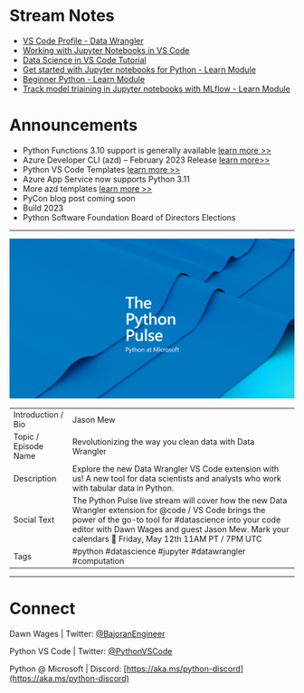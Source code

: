 # Stream Notes
- [VS Code Profile - Data Wrangler](https://aka.ms/006-data-wrangler-profile)
- [Working with Jupyter Notebooks in VS Code](https://code.visualstudio.com/docs/datascience/jupyter-notebooks)
- [Data Science in VS Code Tutorial](https://code.visualstudio.com/docs/datascience/data-science-tutorial)
- [Get started with Jupyter notebooks for Python - Learn Module](https://learn.microsoft.com/en-us/training/modules/python-create-run-jupyter-notebook/)
- [Beginner Python - Learn Module](https://learn.microsoft.com/en-us/training/paths/beginner-python/)
- [Track model triaining in Jupyter notebooks with MLflow - Learn Module](https://learn.microsoft.com/en-us/training/modules/track-model-training-jupyter-notebooks-mlflow/)

# Announcements
- Python Functions 3.10 support is generally available [learn more >>](https://azure.microsoft.com/en-au/products/functions/) 
- Azure Developer CLI (azd) – February 2023 Release [learn more>>](https://devblogs.microsoft.com/azure-sdk/azure-developer-cli-azd-february-2023-release/)
- Python VS Code Templates [learn more >>](https://code.visualstudio.com/api/advanced-topics/python-extension-template)
- Azure App Service now supports Python 3.11
- More azd templates [learn more >>](https://azure.github.io/awesome-azd/?tags=python)
- PyCon blog post coming soon
- Build 2023
- Python Software Foundation Board of Directors Elections 

---

![Python Pulse Banner](python_pulse_banner.png)

| | |
|----|----|
| Introduction / Bio | Jason Mew  |
| Topic / Episode Name | Revolutionizing the way you clean data with Data Wrangler |
| Description | Explore the new Data Wrangler VS Code extension with us! A new tool for data scientists and analysts who work with tabular data in Python.  |
| Social Text | The Python Pulse live stream will cover how the new Data Wrangler extension for @code / VS Code brings the power of the go-to tool for #datascience into your code editor with Dawn Wages and guest Jason Mew. Mark your calendars 📅 Friday, May 12th 11AM PT / 7PM UTC |
| Tags | #python #datascience #jupyter #datawrangler #computation |

---
# Connect

Dawn Wages | Twitter: [@BajoranEngineer](https://twitter.com/BajoranEngineer)

Python VS Code | Twitter: [@PythonVSCode](https://twitter.com/PythonVSCode)

Python @ Microsoft | Discord: [https://aka.ms/python-discord](https://aka.ms/python-discord)

